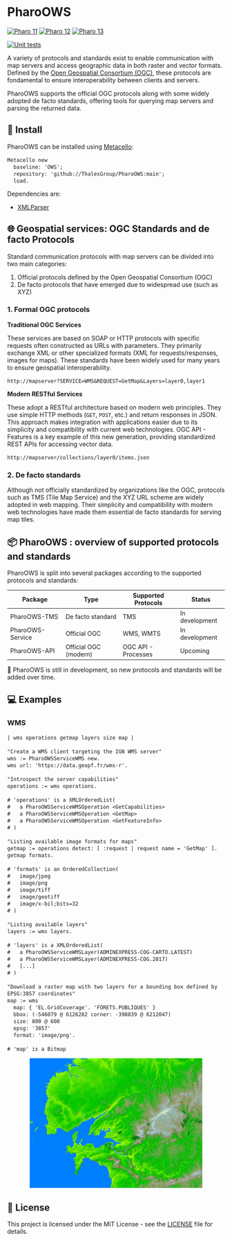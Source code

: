 # PharoOWS

[![Pharo 11](https://img.shields.io/badge/Pharo-11-%23aac9ff.svg)](https://pharo.org/download)
[![Pharo 12](https://img.shields.io/badge/Pharo-12-%23aac9ff.svg)](https://pharo.org/download)
[![Pharo 13](https://img.shields.io/badge/Pharo-13-%23aac9ff.svg)](https://pharo.org/download)

[![Unit tests](https://github.com/ThalesGroup/PharoOWS/actions/workflows/test.yml/badge.svg)](https://github.com/ThalesGroup/PharoOWS/actions/workflows/test.yml)

A variety of protocols and standards exist to enable communication with map
servers and access geographic data in both raster and vector formats. Defined
by the [Open Geospatial Consortium (OGC)](https://www.ogc.org/), these
protocols are fondamental to ensure interoperability between clients and
servers.

PharoOWS supports the official OGC protocols along with some widely adopted de
facto standards, offering tools for querying map servers and parsing the
returned data.


## :wrench: Install

PharoOWS can be installed using [Metacello](https://github.com/Metacello/metacello):

```smalltalk
Metacello new
  baseline: 'OWS';
  repository: 'github://ThalesGroup/PharoOWS:main';
  load.
```

Dependencies are:

  - [XMLParser](https://github.com/pharo-contributions/XML-XMLParser)


## :globe_with_meridians: Geospatial services: OGC Standards and de facto Protocols

Standard communication protocols with map servers can be divided into two main
categories:

1. Official protocols defined by the Open Geospatial Consortium (OGC)
2. De facto protocols that have emerged due to widespread use (such as XYZ)

### 1. Formal OGC protocols

**Traditional OGC Services**

These services are based on SOAP or HTTP protocols with specific requests often
constructed as URLs with parameters. They primarily exchange XML or other
specialized formats (XML for requests/responses, images for maps). These
standards have been widely used for many years to ensure geospatial
interoperability.

```console
http://mapserver?SERVICE=WMS&REQUEST=GetMap&Layers=layer0,layer1
```

**Modern RESTful Services**

These adopt a RESTful architecture based on modern web principles. They use
simple HTTP methods (`GET`, `POST`, etc.) and return responses in JSON. This
approach makes integration with applications easier due to its simplicity and
compatibility with current web technologies. OGC API - Features is a key
example of this new generation, providing standardized REST APIs for accessing
vector data.

```console
http://mapserver/collections/layer0/items.json
```

### 2. De facto standards

Although not officially standardized by organizations like the OGC, protocols
such as TMS (Tile Map Service) and the XYZ URL scheme are widely adopted in web
mapping. Their simplicity and compatibility with modern web technologies have
made them essential de facto standards for serving map tiles.


## :package: PharoOWS : overview of supported protocols and standards

PharoOWS is split into several packages according to the supported protocols
and standards:

| Package           | Type                  | Supported Protocols               | Status           |
|-------------------|-----------------------|-----------------------------------|------------------|
| PharoOWS-TMS      | De facto standard     | TMS                               | In development   |
| PharoOWS-Service  | Official OGC          | WMS, WMTS                         | In development   |
| PharoOWS-API      | Official OGC (modern) | OGC API - Processes               | Upcoming         |


:loudspeaker: PharoOWS is still in development, so new protocols and standards
will be added over time.

## :computer: Examples

### WMS

```smalltalk
| wms operations getmap layers size map |

"Create a WMS client targeting the IGN WMS server"
wms := PharoOWSServiceWMS new.
wms url: 'https://data.geopf.fr/wms-r'.

"Introspect the server capabilities"
operations := wms operations.

# 'operations' is a XMLOrderedList(
#   a PharoOWSServiceWMSOperation <GetCapabilities>
#   a PharoOWSServiceWMSOperation <GetMap>
#   a PharoOWSServiceWMSOperation <GetFeatureInfo>
# )

"Listing available image formats for maps"
getmap := operations detect: [ :request | request name = 'GetMap' ].
getmap formats.

# 'formats' is an OrderedCollection(
#   image/jpeg
#   image/png
#   image/tiff
#   image/geotiff
#   image/x-bil;bits=32
# )

"Listing available layers"
layers := wms layers.

# 'layers' is a XMLOrderedList(
#   a PharoOWSServiceWMSLayer(ADMINEXPRESS-COG-CARTO.LATEST)
#   a PharoOWSServiceWMSLayer(ADMINEXPRESS-COG.2017)
#   [...]
# )

"Download a raster map with two layers for a bounding box defined by EPSG:3857 coordinates"
map := wms
  map: { 'EL.GridCoverage'. 'FORETS.PUBLIQUES' }
  bbox: (-546079 @ 6126282 corner: -398839 @ 6212047)
  size: 800 @ 600
  epsg: '3857'
  format: 'image/png'.

# 'map' is a Bitmap
```

<p align="center">
  <img src="doc/wms.png" alt="WMS map" width="400"/>
</p>


## :page_facing_up: License

This project is licensed under the MIT License - see the [LICENSE](LICENSE)
file for details.

